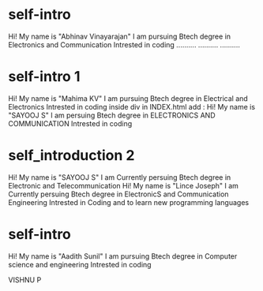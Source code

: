 


# self-intro
Hi! My name is "Abhinav Vinayarajan"
I am pursuing Btech degree in  Electronics and Communication
Intrested in coding
..........
..........
..........
# self-intro 1
Hi! My name is "Mahima KV"
I am pursuing Btech degree in Electrical and Electronics
Intrested in coding
inside div in INDEX.html add :
Hi! My name is "SAYOOJ S"
I am persuing Btech degree in ELECTRONICS AND COMMUNICATION
Intrested in coding

# self_introduction 2
Hi! My name is "SAYOOJ S"
I am Currently persuing Btech degree in Electronic and Telecommunication
Hi! My name is "Lince Joseph"
I am Currently persuing Btech degree in ElectronicS and Communication Engineering
Intrested in Coding and to learn new programming languages

# self-intro
Hi! My name is "Aadith Sunil"
I am pursuing Btech degree in  Computer science and engineering
Intrested in coding

VISHNU P
